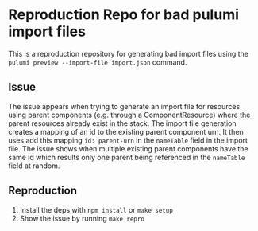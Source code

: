 # Reproduction Repo for bad pulumi import files

This is a reproduction repository for generating bad import files using the `pulumi preview --import-file import.json` command.

## Issue

The issue appears when trying to generate an import file for resources using parent components (e.g. through a ComponentResource) where the parent resources already exist in the stack.
The import file generation creates a mapping of an id to the existing parent component urn.
It then uses add this mapping `id: parent-urn` in the `nameTable` field in the import file.
The issue shows when multiple existing parent components have the same id which results only one parent being referenced in the `nameTable` field at random.

## Reproduction

1. Install the deps with `npm install` or `make setup`
2. Show the issue by running `make repro`

